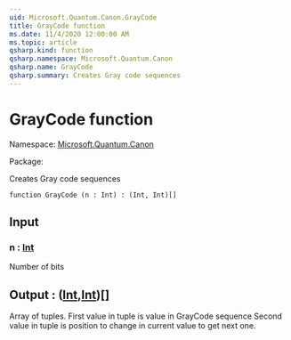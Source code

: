 ```yaml
---
uid: Microsoft.Quantum.Canon.GrayCode
title: GrayCode function
ms.date: 11/4/2020 12:00:00 AM
ms.topic: article
qsharp.kind: function
qsharp.namespace: Microsoft.Quantum.Canon
qsharp.name: GrayCode
qsharp.summary: Creates Gray code sequences
---
```


# GrayCode function

Namespace: [Microsoft.Quantum.Canon](xref:Microsoft.Quantum.Canon)

Package: [](https://nuget.org/packages/)


Creates Gray code sequences

```qsharp
function GrayCode (n : Int) : (Int, Int)[]
```


## Input

### n : [Int](xref:microsoft.quantum.lang-ref.int)

Number of bits



## Output : ([Int](xref:microsoft.quantum.lang-ref.int),[Int](xref:microsoft.quantum.lang-ref.int))[]

Array of tuples. First value in tuple is value in GrayCode sequenceSecond value in tuple is position to change in current value to getnext one.